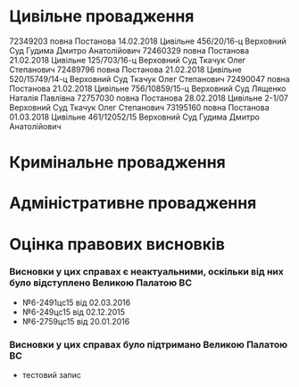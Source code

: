 <!-- TITLE: Відступлення від висновків ВСУ -->
<!-- SUBTITLE: A quick summary of Vpvv -->

# Цивільне провадження

72349203	повна	Постанова	14.02.2018		Цивільне	456/20/16-ц	Верховний Суд	Гудима Дмитро Анатолійович
72460329	повна	Постанова	21.02.2018		Цивільне	125/703/16-ц	Верховний Суд	Ткачук Олег Степанович
72489796	повна	Постанова	21.02.2018		Цивільне	520/15749/14-ц	Верховний Суд	Ткачук Олег Степанович
72490047	повна	Постанова	21.02.2018		Цивільне	756/10859/15-ц	Верховний Суд	Лященко Наталія Павлівна
72757030	повна	Постанова	28.02.2018		Цивільне	2-1/07	Верховний Суд	Ткачук Олег Степанович
73195160	повна	Постанова	01.03.2018		Цивільне	461/12052/15	Верховний Суд	Гудима Дмитро Анатолійович

# Кримінальне провадження
# Адміністративне провадження
# Оцінка правових висновків
### Висновки у цих справах є неактуальними, оскільки від них було відступлено Великою Палатою ВС 
* №6-2491цс15 від 02.03.2016
* №6-249цс15 від 02.12.2015
* №6-2759цс15 від 20.01.2016
 
### Висновки у цих справах було підтримано Великою Палатою ВС

* тестовий запис

